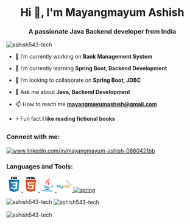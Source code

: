 <h1 align="center">Hi 👋, I'm Mayangmayum Ashish</h1>
<h3 align="center">A passionate Java Backend developer from India</h3>

<p align="left"> <img src="https://komarev.com/ghpvc/?username=ashish543-tech&label=Profile%20views&color=0e75b6&style=flat" alt="ashish543-tech" /> </p>

- 🔭 I’m currently working on **Bank Management System**

- 🌱 I’m currently learning **Spring Boot, Backend Development**

- 👯 I’m looking to collaborate on **Spring Boot, JDBC**

- 💬 Ask me about **Java, Backend Development**

- 📫 How to reach me **mayangmayumashish@gmail.com**

- ⚡ Fun fact **I like reading fictional books**

<h3 align="left">Connect with me:</h3>
<p align="left">
<a href="https://linkedin.com/in/www.linkedin.com/in/mayangmayum-ashish-0860421bb" target="blank"><img align="center" src="https://raw.githubusercontent.com/rahuldkjain/github-profile-readme-generator/master/src/images/icons/Social/linked-in-alt.svg" alt="www.linkedin.com/in/mayangmayum-ashish-0860421bb" height="30" width="40" /></a>
</p>

<h3 align="left">Languages and Tools:</h3>
<p align="left"> <a href="https://www.w3schools.com/css/" target="_blank" rel="noreferrer"> <img src="https://raw.githubusercontent.com/devicons/devicon/master/icons/css3/css3-original-wordmark.svg" alt="css3" width="40" height="40"/> </a> <a href="https://www.w3.org/html/" target="_blank" rel="noreferrer"> <img src="https://raw.githubusercontent.com/devicons/devicon/master/icons/html5/html5-original-wordmark.svg" alt="html5" width="40" height="40"/> </a> <a href="https://www.java.com" target="_blank" rel="noreferrer"> <img src="https://raw.githubusercontent.com/devicons/devicon/master/icons/java/java-original.svg" alt="java" width="40" height="40"/> </a> <a href="https://www.mysql.com/" target="_blank" rel="noreferrer"> <img src="https://raw.githubusercontent.com/devicons/devicon/master/icons/mysql/mysql-original-wordmark.svg" alt="mysql" width="40" height="40"/> </a> <a href="https://spring.io/" target="_blank" rel="noreferrer"> <img src="https://www.vectorlogo.zone/logos/springio/springio-icon.svg" alt="spring" width="40" height="40"/> </a> </p>

<p><img align="left" src="https://github-readme-stats.vercel.app/api/top-langs?username=ashish543-tech&show_icons=true&locale=en&layout=compact" alt="ashish543-tech" /></p>

<p>&nbsp;<img align="center" src="https://github-readme-stats.vercel.app/api?username=ashish543-tech&show_icons=true&locale=en" alt="ashish543-tech" /></p>

<p><img align="center" src="https://github-readme-streak-stats.herokuapp.com/?user=ashish543-tech&" alt="ashish543-tech" /></p>
